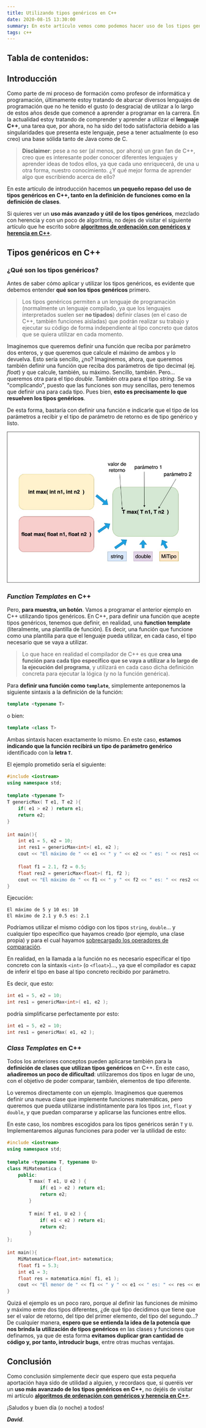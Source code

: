 ```yaml
---
title: Utilizando tipos genéricos en C++
date: 2020-08-15 13:30:00
summary: En este artículo vemos como podemos hacer uso de los tipos genéricos en C++ utilizando templates tanto en la definición de clases como funciones.
tags: c++
---
```


## Tabla de contenidos:

<!-- toc -->

## Introducción

Como parte de mi proceso de formación como profesor de informática y programación, últimamente estoy tratando de abarcar diversos lenguajes de programación que no he tenido el gusto (o desgracia) de utilizar a lo largo de estos años desde que comencé a aprender a programar en la carrera. En la actualidad estoy tratando de comprender y aprender a utilizar el **lenguaje C++**, una tarea que, por ahora, no ha sido del todo satisfactoria debido a las singularidades que presenta este lenguaje, pese a tener actualmente (o eso creo) una base sólida tanto de Java como de C.

> **Disclaimer**: pese a no ser (al menos, por ahora) un gran fan de C++, creo que es interesante poder conocer diferentes lenguajes y aprender ideas de todos ellos, ya que cada uno enriquecerá, de una u otra forma, nuestro conocimiento. ¿Y qué mejor forma de aprender algo que escribiendo acerca de ello?

En este artículo de introducción hacemos **un pequeño repaso del uso de tipos genéricos en C++, tanto en la definición de funciones como en la definición de clases**.

Si quieres ver un **uso más avanzado y útil de los tipos genéricos**, mezclado con herencia y con un poco de algoritmia, no dejes de visitar el siguiente artículo que he escrito sobre [**algoritmos de ordenación con genéricos y herencia en C++**](/blog/algoritmos-ordenacion-genericos-herencia-c++).

## Tipos genéricos en C++

### ¿Qué son los tipos genéricos?

Antes de saber cómo aplicar y utilizar los tipos genéricos, es evidente que debemos entender **qué son los tipos genéricos** primero. 

> Los tipos genéricos permiten a un lenguaje de programación (normalmente un lenguaje compilado, ya que los lenguajes interpretados suelen ser **no tipados**) definir clases (en el caso de C++, también funciones aisladas) que podrán realizar su trabajo y ejecutar su código de forma independiente al tipo concreto que datos que se quiera utilizar en cada momento. 

Imaginemos que queremos definir una función que reciba por parámetro dos enteros, y que queremos que calcule el máximo de ambos y lo devuelva. Esto sería sencillo, ¿no? Imaginemos, ahora, que queremos también definir una función que reciba dos parámetros de tipo decimal (ej. *float*) y que calcule, también, su máximo. Sencillo, también. Pero... queremos otra para el tipo *double*. También otra para el tipo *string*. Se va "complicando", puesto que las funciones son muy sencillas, pero tenemos que definir una para cada tipo. Pues bien, **esto es precisamente lo que resuelven los tipos genéricos**.

De esta forma, bastaría con definir una función e indicarle que el tipo de los parámetros a recibir y el tipo de parámetro de retorno es de tipo genérico y listo.

<img src="../blog-imgs-test/genericos-c++.jpg" alt="Una función con tipos específicos y tipos genéricos" style="max-height: 40rem">

### *Function Templates* en C++

Pero, **para muestra, un botón**. Vamos a programar el anterior ejemplo en C++ utilizando tipos genéricos. En C++, para definir una función que acepte tipos genéricos, tenemos que definir, en realidad, una **function template** (literalmente, una plantilla de función). Es decir, una función que funcione como una plantilla para que el lenguaje pueda utilizar, en cada caso, el tipo necesario que se vaya a utilizar.

> Lo que hace en realidad el compilador de C++ es que **crea una función para cada tipo específico que se vaya a utilizar a lo largo de la ejecución del programa**, y utilizará en cada caso dicha definición concreta para ejecutar la lógica (y no la función genérica).

Para **definir una función como `template`**, simplemente anteponemos la siguiente sintaxis a la definición de la función:

```cpp
template <typename T>
```

o bien:

```cpp
template <class T>
```

Ambas sintaxis hacen exactamente lo mismo. En este caso, **estamos indicando que la función recibirá un tipo de parámetro genérico** identificado con la **letra `T`**.

El ejemplo prometido sería el siguiente:

```cpp
#include <iostream>
using namespace std;

template <typename T>
T genericMax( T e1, T e2 ){
    if( e1 > e2 ) return e1;
    return e2;
}

int main(){
    int e1 = 5, e2 = 10;
    int res1 = genericMax<int>( e1, e2 );
    cout << "El máximo de " << e1 << " y " << e2 << " es: " << res1 << endl;

    float f1 = 2.1, f2 = 0.5;
    float res2 = genericMax<float>( f1, f2 );
    cout << "El máximo de " << f1 << " y " << f2 << " es: " << res2 << endl;
}
```

Ejecución:

```
El máximo de 5 y 10 es: 10
El máximo de 2.1 y 0.5 es: 2.1
```

Podríamos utilizar el mismo código con los tipos `string`, `double`... y cualquier tipo específico que hayamos creado (por ejemplo, una clase propia) y para el cual hayamos [sobrecargado los operadores de comparación](https://www.codingunit.com/cplusplus-binary-operator-overloading-greater-or-less-than).

En realidad, en la llamada a la función no es necesario especificar el tipo concreto con la sintaxis `<int>` (o `<float>`)..., ya que el compilador es capaz de inferir el tipo en base al tipo concreto recibido por parámetro.

Es decir, que esto:
```cpp
int e1 = 5, e2 = 10;
int res1 = genericMax<int>( e1, e2 );
```

podría simplificarse perfectamente por esto:
```cpp
int e1 = 5, e2 = 10;
int res1 = genericMax( e1, e2 );
```

### *Class Templates* en C++

Todos los anteriores conceptos pueden aplicarse también para la **definición de clases que utilizan tipos genéricos** en C++. En este caso, **añadiremos un poco de dificultad**: utilizaremos dos tipos en lugar de uno, con el objetivo de poder comparar, también, elementos de tipo diferente.

Lo veremos directamente con un ejemplo. Imaginemos que queremos definir una nueva clase que implemente funciones matemáticas, pero queremos que pueda utilizarse indistintamente para los tipos `int`, `float` y `double`, y que puedan compararse y aplicarse las funciones entre ellos.

En este caso, los nombres escogidos para los tipos genéricos serán `T` y `U`. Implementaremos algunas funciones para poder ver la utilidad de esto:

```cpp
#include <iostream>
using namespace std;

template <typename T, typename U>
class MiMatematica {
    public:
        T max( T e1, U e2 ) {
            if( e1 > e2 ) return e1;
            return e2;
        }

        T min( T e1, U e2 ) {
            if( e1 < e2 ) return e1;
            return e2;
        }
};

int main(){
    MiMatematica<float,int> matematica;
    float f1 = 5.3;
    int e1 = 3;
    float res = matematica.min( f1, e1 );
    cout << "El menor de " << f1 << " y " << e1 << " es: " << res << endl;
}
```

Quizá el ejemplo es un poco raro, porque al definir las funciones de mínimo y máximo entre dos tipos diferentes, ¿de qué tipo decidimos que tiene que ser el valor de retorno, del tipo del primer elemento, del tipo del segundo...? De cualquier manera, **espero que se entienda la idea de la potencia que nos brinda la utilización de tipos genéricos** en las clases y funciones que definamos, ya que de esta forma **evitamos duplicar gran cantidad de código y, por tanto, introducir bugs**, entre otras muchas ventajas.

## Conclusión

Como conclusión simplemente decir que espero que esta pequeña aportación haya sido de utilidad a alguien, y recordaos que, si queréis ver un **uso más avanzado de los tipos genéricos en C++**, no dejéis de visitar mi artículo [**algoritmos de ordenación con genéricos y herencia en C++**](/blog/algoritmos-ordenacion-genericos-herencia-c++).

¡Saludos y buen día (o noche) a todos!

***David***.